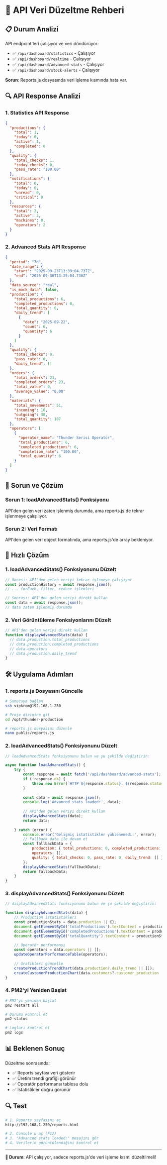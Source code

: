 # 🔧 API Veri Düzeltme Rehberi

## 📋 Durum Analizi

API endpoint'leri çalışıyor ve veri döndürüyor:

- ✅ `/api/dashboard/statistics` - Çalışıyor
- ✅ `/api/dashboard/realtime` - Çalışıyor  
- ✅ `/api/dashboard/advanced-stats` - Çalışıyor
- ✅ `/api/dashboard/stock-alerts` - Çalışıyor

**Sorun**: Reports.js dosyasında veri işleme kısmında hata var.

## 🔍 API Response Analizi

### 1. Statistics API Response
```json
{
  "productions": {
    "total": 1,
    "today": 0,
    "active": 1,
    "completed": 0
  },
  "quality": {
    "total_checks": 1,
    "today_checks": 0,
    "pass_rate": "100.00"
  },
  "notifications": {
    "total": 0,
    "today": 0,
    "unread": 0,
    "critical": 0
  },
  "resources": {
    "total": 2,
    "active": 2,
    "machines": 0,
    "operators": 2
  }
}
```

### 2. Advanced Stats API Response
```json
{
  "period": "7d",
  "date_range": {
    "start": "2025-09-23T13:39:04.737Z",
    "end": "2025-09-30T13:39:04.736Z"
  },
  "data_source": "real",
  "is_mock_data": false,
  "production": {
    "total_productions": 6,
    "completed_productions": 0,
    "total_quantity": 6,
    "daily_trend": [
      {
        "date": "2025-09-22",
        "count": 6,
        "quantity": 6
      }
    ]
  },
  "quality": {
    "total_checks": 0,
    "pass_rate": 0,
    "daily_trend": []
  },
  "orders": {
    "total_orders": 23,
    "completed_orders": 23,
    "total_value": 0,
    "average_value": "0.00"
  },
  "materials": {
    "total_movements": 51,
    "incoming": 10,
    "outgoing": 38,
    "total_quantity": 187
  },
  "operators": [
    {
      "operator_name": "Thunder Serisi Operatör",
      "total_productions": 6,
      "completed_productions": 6,
      "completion_rate": "100.00",
      "total_quantity": 6
    }
  ]
}
```

## 🔧 Sorun ve Çözüm

### Sorun 1: loadAdvancedStats() Fonksiyonu

API'den gelen veri zaten işlenmiş durumda, ama reports.js'de tekrar işlenmeye çalışılıyor.

### Sorun 2: Veri Formatı

API'den gelen veri object formatında, ama reports.js'de array bekleniyor.

## 🚀 Hızlı Çözüm

### 1. loadAdvancedStats() Fonksiyonunu Düzelt

```javascript
// Öncesi: API'den gelen veriyi tekrar işlemeye çalışıyor
const productionHistory = await response.json();
// ... forEach, filter, reduce işlemleri

// Sonrası: API'den gelen veriyi direkt kullan
const data = await response.json();
// data zaten işlenmiş durumda
```

### 2. Veri Görüntüleme Fonksiyonlarını Düzelt

```javascript
// API'den gelen veriyi direkt kullan
function displayAdvancedStats(data) {
  // data.production.total_productions
  // data.production.completed_productions
  // data.operators
  // data.production.daily_trend
}
```

## 🛠️ Uygulama Adımları

### 1. reports.js Dosyasını Güncelle

```bash
# Sunucuya bağlan
ssh vipkrom@192.168.1.250

# Proje dizinine git
cd /opt/thunder-production

# reports.js dosyasını düzenle
nano public/reports.js
```

### 2. loadAdvancedStats() Fonksiyonunu Düzelt

```javascript
// loadAdvancedStats fonksiyonunu bulun ve şu şekilde değiştirin:

async function loadAdvancedStats() {
    try {
        const response = await fetch('/api/dashboard/advanced-stats');
        if (!response.ok) {
            throw new Error(`HTTP ${response.status}: ${response.statusText}`);
        }
        
        const data = await response.json();
        console.log('Advanced stats loaded:', data);
        
        // API'den gelen veriyi direkt kullan
        displayAdvancedStats(data);
        return data;
        
    } catch (error) {
        console.error('Gelişmiş istatistikler yüklenemedi:', error);
        // Fallback data ile devam et
        const fallbackData = {
            production: { total_productions: 0, completed_productions: 0, total_quantity: 0, daily_trend: [] },
            operators: [],
            quality: { total_checks: 0, pass_rate: 0, daily_trend: [] }
        };
        displayAdvancedStats(fallbackData);
        return fallbackData;
    }
}
```

### 3. displayAdvancedStats() Fonksiyonunu Düzelt

```javascript
// displayAdvancedStats fonksiyonunu bulun ve şu şekilde değiştirin:

function displayAdvancedStats(data) {
    // Production istatistikleri
    const productionStats = data.production || {};
    document.getElementById('totalProductions').textContent = productionStats.total_productions || 0;
    document.getElementById('completedProductions').textContent = productionStats.completed_productions || 0;
    document.getElementById('totalQuantity').textContent = productionStats.total_quantity || 0;
    
    // Operatör performansı
    const operators = data.operators || [];
    updateOperatorPerformanceTable(operators);
    
    // Grafikleri güncelle
    createProductionTrendChart(data.production?.daily_trend || []);
    createCustomerProductionChart(data.customers?.customer_production || []);
}
```

### 4. PM2'yi Yeniden Başlat

```bash
# PM2'yi yeniden başlat
pm2 restart all

# Durumu kontrol et
pm2 status

# Logları kontrol et
pm2 logs
```

## 📊 Beklenen Sonuç

Düzeltme sonrasında:

- ✅ Reports sayfası veri gösterir
- ✅ Üretim trendi grafiği görünür
- ✅ Operatör performansı tablosu dolu
- ✅ İstatistikler doğru görünür

## 🔍 Test

```bash
# 1. Reports sayfasını aç
http://192.168.1.250/reports.html

# 2. Console'u aç (F12)
# 3. "Advanced stats loaded:" mesajını gör
# 4. Verilerin görüntülendiğini kontrol et
```

---

**🎯 Durum**: API çalışıyor, sadece reports.js'de veri işleme kısmı düzeltilmeli!

